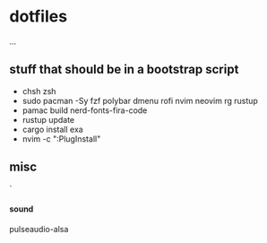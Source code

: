 # dotfiles

...

## stuff that should be in a bootstrap script

* chsh zsh
* sudo pacman -Sy fzf polybar dmenu rofi nvim neovim rg rustup
* pamac build nerd-fonts-fira-code
* rustup update
* cargo install exa
* nvim -c ":PlugInstall"

## misc

`
#### sound

pulseaudio-alsa
